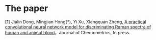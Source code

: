 # The paper
[1] Jialin Dong, Mingjian Hong(*), Yi Xu, Xiangquan Zheng, [A practical convolutional neural network model for discriminating Raman spectra of human and animal blood](https://doi.org/10.1002/cem.3184)，Journal of Chemometrics, In press.
